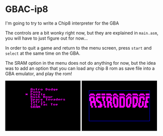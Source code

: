 # GBAC-ip8
I'm going to try to write a Chip8 interpreter for the GBA

The controls are a bit wonky right now, but they are explained in `main.asm`, you will have to just figure out for now...

In order to quit a game and return to the menu screen, press `start` and `select` at the same time on the GBA.

The SRAM option in the menu does not do anything for now, but the idea was to add an option that you can load any chip 8 rom as save file into a GBA emulator, and play the rom!

![menu screen](https://github.com/DenSinH/GBARoms/blob/master/gba_c-ip8/main.gba_2020_07_09_09_58_21.png) 
![example](https://github.com/DenSinH/GBARoms/blob/master/gba_c-ip8/main.gba_2020_07_09_09_57_43.png)
